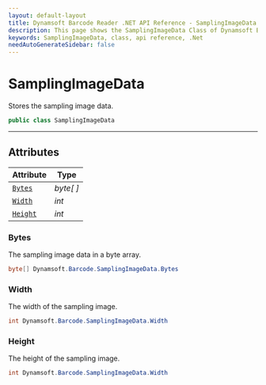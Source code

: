 ```yaml
---
layout: default-layout
title: Dynamsoft Barcode Reader .NET API Reference - SamplingImageData Class
description: This page shows the SamplingImageData Class of Dynamsoft Barcode Reader for .NET SDK.
keywords: SamplingImageData, class, api reference, .Net
needAutoGenerateSidebar: false
---
```



# SamplingImageData
Stores the sampling image data.

```C#
public class SamplingImageData
```  
  
---
  

## Attributes
  
| Attribute | Type |
|---------- | ---- |
| [`Bytes`](#bytes) | *byte[ ]* |
| [`Width`](#width) | *int* |
| [`Height`](#height) | *int* |


### Bytes
The sampling image data in a byte array.

```C#
byte[] Dynamsoft.Barcode.SamplingImageData.Bytes
```

### Width
The width of the sampling image.

```C#
int Dynamsoft.Barcode.SamplingImageData.Width
```

### Height
The height of the sampling image.

```C#
int Dynamsoft.Barcode.SamplingImageData.Width
```
